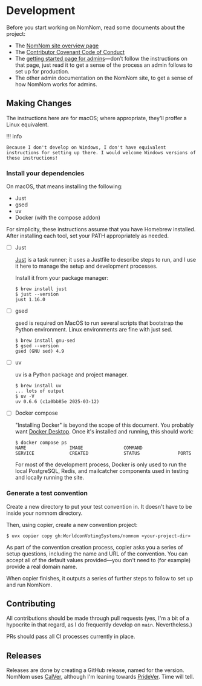 # Development

Before you start working on NomNom, read some documents about the project:

* The [NomNom site overview page](https://nomnom.fans)
* The [Contributor Covenant Code of Conduct](https://nomnom.fans/code_of_conduct.html)
* The [getting started page for admins](https://nomnom.fans/admin/getting_started.html)—don’t follow the instructions on that page, just read it to get a sense of the process an admin follows to set up for production.
* The other admin documentation on the NomNom site, to get a sense of how NomNom works for admins.

## Making Changes

The instructions here are for macOS; where appropriate, they'll proffer a Linux equivalent.

!!! info

    Because I don't develop on Windows, I don't have equivalent instructions for setting up there. I would welcome Windows versions of these instructions!

### Install your dependencies

On macOS, that means installing the following:

* Just
* gsed
* uv
* Docker (with the compose addon)

For simplicity, these instructions assume that you have Homebrew installed. After installing each tool,
set your PATH appropriately as needed.

- [ ] Just

    [Just](https://just.systems/) is a task runner; it uses a Justfile to describe steps to run, and I
    use it here to manage the setup and development processes.

    Install it from your package manager:

    ```shellsession
    $ brew install just
    $ just --version
    just 1.16.0
    ```

- [ ] gsed

    gsed is required on MacOS to run several scripts that bootstrap the Python environment. Linux environments are fine with just sed.

    ```shellsession
    $ brew install gnu-sed
    $ gsed --version
    gsed (GNU sed) 4.9
    ```

- [ ] uv

    uv is a Python package and project manager.

    ```shellsession
    $ brew install uv
    ... lots of output
    $ uv -V
    uv 0.6.6 (c1a0bb85e 2025-03-12)
    ```

- [ ] Docker compose

    "Installing Docker" is beyond the scope of this document. You probably want [Docker Desktop](https://www.docker.com/products/docker-desktop/). Once it's installed and running, this should work:

    ```shellsession
    $ docker compose ps
    NAME                IMAGE               COMMAND                  SERVICE             CREATED             STATUS              PORTS
    ```

    For most of the development process, Docker is only used to run the local PostgreSQL, Redis, and mailcatcher components used in testing and locally running the site.

### Generate a test convention

Create a new directory to put your test convention in. It doesn't have to be inside your nomnom directory.

Then, using copier, create a new convention project:

```shellsession
$ uvx copier copy gh:WorldconVotingSystems/nomnom <your-project-dir>
```

As part of the convention creation process, copier asks you a series of setup
questions, including the name and URL of the convention. You can accept all of
the default values provided—you don't need to (for example) provide a real
domain name.

When copier finishes, it outputs a series of further steps to follow to
set up and run NomNom.

## Contributing

All contributions should be made through pull requests (yes, I'm a bit of a hypocrite in that regard, as I do frequently develop on `main`. Nevertheless.)

PRs should pass all CI processes currently in place.

## Releases

Releases are done by creating a GitHub release, named for the version. NomNom uses [CalVer](https://calver.org/), although I'm leaning towards [PrideVer](https://pridever.org/). Time will tell.
